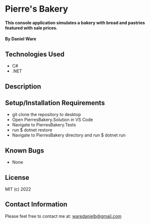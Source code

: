 # Pierre's Bakery

#### This console application simulates a bakery with bread and pastries featured with sale prices. 

#### By Daniel Ware

## Technologies Used

* C#
* .NET


## Description

## Setup/Installation Requirements

* git clone the repository to desktop
* Open PierresBakery.Solution in VS Code
* Navigate to PierresBakery.Tests
* run $ dotnet restore
* Navigate to PierresBakery directory and run $ dotnet run

## Known Bugs

* None

## License

MIT (c) 2022

## Contact Information

Please feel free to contact me at: <waredanielb@gmail.com>